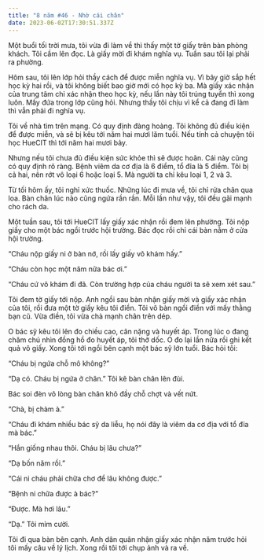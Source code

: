 ```yaml
---
title: "8 năm #46 - Nhờ cái chân"
date: 2023-06-02T17:30:51.337Z
---
```


Một buổi tối trời mưa, tôi vừa đi làm về thì thấy một tờ giấy trên bàn phòng khách. Tôi cầm lên đọc. Là giấy mời đi khám nghĩa vụ. Tuần sau tôi lại phải ra phường.

Hôm sau, tôi lên lớp hỏi thầy cách để được miễn nghĩa vụ. Vì bây giờ sắp hết học kỳ hai rồi, và tôi không biết bao giờ mới có học kỳ ba. Mà giấy xác nhận của trung tâm chỉ xác nhận theo học kỳ, nếu lần này tôi trúng tuyển thì xong luôn. Mấy đứa trong lớp cũng hỏi. Nhưng thầy tôi chịu vì kể cả đang đi làm thì vẫn phải đi nghĩa vụ.

Tôi về nhà tìm trên mạng. Có quy định đàng hoàng. Tôi không đủ điều kiện để được miễn, và sẽ bị kêu tới năm hai mươi lăm tuổi. Nếu tính cả chuyện tôi học HueCIT thì tới năm hai mươi bảy.

Nhưng nếu tôi chưa đủ điều kiện sức khỏe thì sẽ được hoãn. Cái này cũng có quy định rõ ràng. Bệnh viêm da cơ địa là 6 điểm, tổ đỉa là 5 điểm. Tôi bị cả hai, nên rớt vô loại 6 hoặc loại 5. Mà người ta chỉ kêu loại 1, 2 và 3.

Từ tối hôm ấy, tôi nghỉ xức thuốc. Những lúc đi mưa về, tôi chỉ rửa chân qua loa. Bàn chân lúc nào cũng ngứa rần rần. Mỗi lần như vậy, tôi đều gãi mạnh cho rách da.

Một tuần sau, tôi tới HueCIT lấy giấy xác nhận rồi đem lên phường. Tôi nộp giấy cho một bác ngồi trước hội trường. Bác đọc rồi chỉ cái bàn nằm ở cửa hội trường.

“Cháu nộp giấy ni ở bàn nớ, rồi lấy giấy vô khám hấy.”

“Cháu còn học một năm nữa bác ơi.”

“Cháu cứ vô khám đi đã. Còn trường hợp của cháu người ta sẽ xem xét sau.”

Tôi đem tờ giấy tới nộp. Anh ngồi sau bàn nhận giấy mời và giấy xác nhận của tôi, rồi đưa một tờ giấy kêu tôi điền. Tôi vô bàn ngồi điền với mấy thằng bạn cũ. Vừa điền, tôi vừa chà mạnh chân trên dép.

O bác sỹ kêu tôi lên đo chiều cao, cân nặng và huyết áp. Trong lúc o đang chăm chú nhìn đồng hồ đo huyết áp, tôi thở dốc. O đo lại lần nữa rồi ghi kết quả vô giấy. Xong tôi tới ngồi bên cạnh một bác sỹ lớn tuổi. Bác hỏi tôi:

“Cháu bị ngứa chỗ mô không?”

“Dạ có. Cháu bị ngứa ở chân.” Tôi kê bàn chân lên đùi.

Bác soi đèn vô lòng bàn chân khô đầy chỗ chợt và vết nứt.

“Chà, bị chàm à.”

“Cháu đi khám nhiều bác sỹ da liễu, họ nói đây là viêm da cơ địa với tổ đỉa mà bác.”

“Hắn giống nhau thôi. Cháu bị lâu chưa?”

“Dạ bốn năm rồi.”

“Cái ni cháu phải chữa chơ để lâu không được.”

“Bệnh ni chữa được à bác?”

“Được. Mà hơi lâu.”

“Dạ.” Tôi mỉm cười.

Tôi đi qua bàn bên cạnh. Anh dân quân nhận giấy xác nhận năm trước hỏi tôi mấy câu về lý lịch. Xong rồi tôi tới chụp ảnh và ra về.
